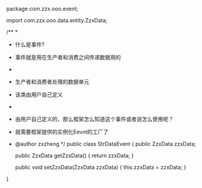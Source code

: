 package com.zzx.ooo.event;

import com.zzx.ooo.data.entity.ZzxData;

/**
 * 
 * 什么是事件?
 * 事件就是用在生产者和消费之间传递数据用的
 * 
 * 生产者和消费者处理的数据单元
 * 该类由用户自己定义
 * 
 * 由用户自己定义的，那么框架怎么知道这个事件或者说怎么使用呢？
 * 就需要框架提供的实例化Eevnt的工厂了
 * @author zxzheng
 */
public class StrDataEvent {
	public ZzxData zzxData;

	public ZzxData getZzxData() {
		return zzxData;
	}

	public void setZzxData(ZzxData zzxData) {
		this.zzxData = zzxData;
	}
	
}

